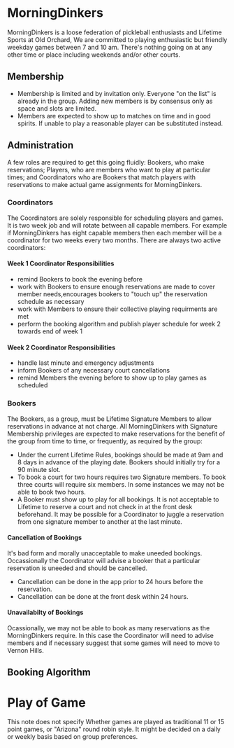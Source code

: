 #  MorningDinkers

MorningDinkers is a loose federation of pickleball enthusiasts and Lifetime Sports at Old Orchard, We are committed to playing enthusiastic but friendly weekday games between 7 and 10 am. There's nothing going on at any other time or place including weekends and/or other courts.

## Membership

- Membership is limited and by invitation only. Everyone "on the list" is already in the group. Adding new members is by consensus only as space and slots are limited.
- Members are expected to show up to matches on time and in good spirits. If unable to play a reasonable player can be substituted instead.

## Administration

A few roles are required to get this going fluidly: Bookers, who make reservations; Players, who are members who want to play at particular times; and Coordinators who are Bookers that match players with reservations to make actual game assignments for MorningDinkers.

### Coordinators

The Coordinators are solely responsible for scheduling players and games.  It is two week job and will rotate between all capable members. For example if MorningDinkers has eight capable members then each member will be a coordinator for two weeks every two months. There are always two active coordinators:

#### Week 1 Coordinator Responsibilities

- remind Bookers to book the evening before
- work with Bookers to ensure enough reservations are made to cover member needs,encourages bookers to "touch up" the reservation schedule as necessary 
- work with Members to ensure their collective playing requirments are met
- perform the booking algorithm and publish player schedule for week 2 towards end of week 1 

#### Week 2 Coordinator Responsibilities

- handle last minute and emergency adjustments
- inform Bookers of any necessary court cancellations
- remind Members the evening before to show up to play games as scheduled


### Bookers

The Bookers, as a group, must be Lifetime Signature Members to allow reservations in advance at not charge. All MorningDinkers with Signature Membership privileges are expected to make reservations for the benefit of the group from time to time, or frequently, as required by the group:

- Under the current Lifetime Rules, bookings should be made at 9am and 8 days in advance of the playing date. Bookers should initially try for a 90 minute slot.
- To book a court for two hours requires two Signature members. To book three courts will require six members. In some instances we may not be able to book two hours.
- A Booker must show up to play for all bookings. It is not acceptable to Lifetime to reserve a court and not check in at the front desk beforehand. It may be possible for a Coordinator to juggle a reservation from one signature member to another at the last minute.

#### Cancellation of Bookings

It's bad form and morally unacceptable to make uneeded bookings. Occassionally the Coordinator will advise a booker that a particular reservation is uneeded and should be cancelled.

- Cancellation can be done in the app prior to 24 hours before the reservation.
- Cancellation can be  done at the front desk within 24 hours. 

#### Unavailabilty of Bookings

Ocassionally, we may not be able to book as many reservations as the MorningDinkers require. In this case the Coordinator will need to advise members and if necessary suggest that some games will need to move to Vernon Hills. 

## Booking Algorithm



# Play of Game 

This note does not specify Whether games are played as traditional 11 or 15 point games, or "Arizona" round robin style. It might be decided on a daily or weekly basis based on group preferences.

